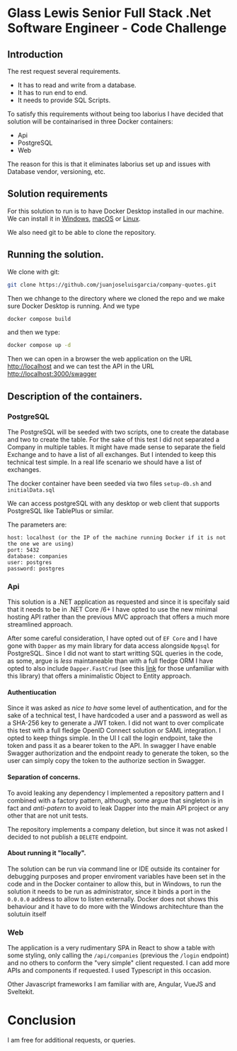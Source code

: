 # Glass Lewis Senior Full Stack .Net Software Engineer - Code Challenge

## Introduction


The rest request several requirements. 
- It has to read and write from a database.
- It has to run end to end.
- It needs to provide SQL Scripts.

To satisfy this requirements without being too laborius I have decided that solution will be containarised in three Docker containers:
- Api
- PostgreSQL
- Web

The reason for this is that it eliminates laborius set up and issues with Database vendor, versioning, etc. 


## Solution requirements

For this solution to run is to have Docker Desktop installed in our machine. We can install it in [Windows](https://docs.docker.com/desktop/setup/install/windows-install/), [macOS](https://docs.docker.com/desktop/setup/install/mac-install/) or [Linux](https://docs.docker.com/desktop/setup/install/linux/).

We also need git to be able to clone the repository.


## Running the solution.

We clone with git:

```bash
git clone https://github.com/juanjoseluisgarcia/company-quotes.git
```

Then we chhange to the directory where we cloned the repo and we make sure Docker Desktop is running. And we type

```bash
docker compose build
```

and then we type:

```bash
docker compose up -d 
```

Then we can open in a browser the web application on the URL [http://localhost](http://localhost) and we can test the API in the URL [http://localhost:3000/swagger](http://localhost:3000/swagger)

## Description of the containers.

### PostgreSQL 

The PostgreSQL will be seeded with two scripts, one to create the database and two to create the table. For the sake of this test I did not separated a Company in multiple tables. It might have made sense to separate the field Exchange and to have a list of all exchanges. But I intended to keep this technical test simple. In a real life scenario we should have a list of exchanges. 

The docker container have been seeded via two files `setup-db.sh` and `initialData.sql` 

We can access postgreSQL with any desktop or web client that supports PostgreSQL like TablePlus or similar. 

The parameters are:

```config
host: localhost (or the IP of the machine running Docker if it is not the one we are using)
port: 5432
database: companies
user: postgres
password: postgres
```

### Api

This solution is a .NET application as requested and since it is specifaly said that it needs to be in .NET Core /6+ I have opted to use the new minimal hosting API rather than the previous MVC approach that offers a much more streamlined approach. 


After some careful consideration, I have opted out of `EF Core` and I have gone with `Dapper` as my main library for data access alongside `Npgsql` for PostgreSQL. Since I did not want to start writting SQL queries in the code, as some, argue is *less* maintaneable than with a full fledge ORM I have opted to also include `Dapper.FastCrud` (see this [link](https://dappertutorial.net/dapper-fastcrud) for those unfamiliar with this library) that offers a minimalistic Object to Entity approach. 

#### Authentiucation

Since it was asked as *nice to have* some level of authentication, and for the sake of a technical test, I have hardcoded a user and a password as well as a SHA-256 key to generate a JWT token. I did not want to over complicate this test with a full fledge OpenID Connect solution or SAML integration. I opted to keep things simple. In the UI I call the login endpoint, take the token and pass it as a bearer token to the API. In swagger I have enable Swagger authorization and the endpoint ready to generate the token, so the user can simply copy the token to the authorize section in Swagger. 

#### Separation of concerns.

To avoid leaking any dependency I implemented a repository pattern and I combined with a factory pattern, although, some argue that singleton is in fact and *anti-patern* to avoid to leak Dapper into the main API project or any other that are not unit tests. 

The repository implements a company deletion, but since it was not asked I decided to not publish a `DELETE` endpoint.

#### About running it "locally".

The solution can be run via command line or IDE outside its container for debugging purposes and proper enviroment variables have been set in the code and in the Docker container to allow this, but in Windows, to run the solution it needs to be run as administrator, since it binds a port in the `0.0.0.0` address to allow to listen externally. Docker does not shows this behaviour and it have to do more with the Windows architechture than the solutuin itself

### Web

The application is a very rudimentary SPA in React to show a table with some styling, only calling the `/api/companies` (previous the `/login` endpoint) and no others to conform the "very simple" client requested. I can add more APIs and components if requested. I used Typescript in this occasion.

Other Javascript frameworks I am familiar with are, Angular, VueJS and Sveltekit. 

# Conclusion
I am free for additional requests, or queries. 



